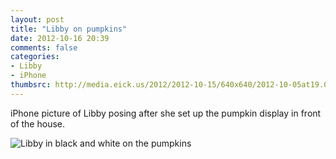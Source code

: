 ```yaml
---
layout: post
title: "Libby on pumpkins"
date: 2012-10-16 20:39
comments: false
categories: 
- Libby
- iPhone
thumbsrc: http://media.eick.us/2012/2012-10-15/640x640/2012-10-05at19.00.07.jpg
---
```

iPhone picture of Libby posing after she set up the pumpkin display in front of the house.

![Libby in black and white on the pumpkins](http://media.eick.us/media/photographs/2012/2012-10-15/2012-10-05at19.00.07.jpg)

